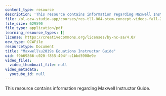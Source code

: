 ```yaml
---
content_type: resource
description: 'This resource contains information regarding Maxwell Instructor Guide. '
file: /ol-ocw-studio-app/courses/res-tll-004-stem-concept-videos-fall-2013/f9b69866c020f855494fc1bbd5908e9e_MITRES_TLL-004F13_Max_IG.pdf
file_size: 629590
file_type: application/pdf
learning_resource_types: []
license: https://creativecommons.org/licenses/by-nc-sa/4.0/
ocw_type: OCWFile
resourcetype: Document
title: "Maxwell\u2019s Equations Instructor Guide"
uid: f9b69866-c020-f855-494f-c1bbd5908e9e
video_files:
  video_thumbnail_file: null
video_metadata:
  youtube_id: null
---
```

This resource contains information regarding Maxwell Instructor Guide. 